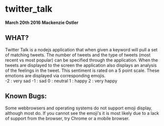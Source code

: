 
twitter_talk    
==============
**March 20th 2016**
**Mackenzie Ostler**


WHAT?
-------
Twitter Talk is a nodejs application that when given a keyword will pull a set of matching tweets.  The number of tweets and the type of tweets (most recent vs most popular) can be specified through the application.  When the tweets are displayed to the screen the application also displays an analysis of the feelings in the tweet.  This sentiment is rated on a 5 point scale.  These emotions are displayed via corresponding emojis.  
-2 : very sad 
-1 : sad
0  : neutral
1  : happy
2  : very happy
  
Known Bugs:
-----------
  Some webbrowsers and operating systems do not support emoji display, although most do.  If you cannot see the emoji's it is most likely due to a lack of support from the browser, try Chrome or a mobile browser.
  
  
